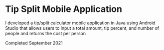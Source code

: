 # Tip Split Mobile Application
I developed a tip/split calculator mobile application in Java using Android Studio that allows users to input a total amount, tip percent, and number of people and returns the cost per person

Completed September 2021
